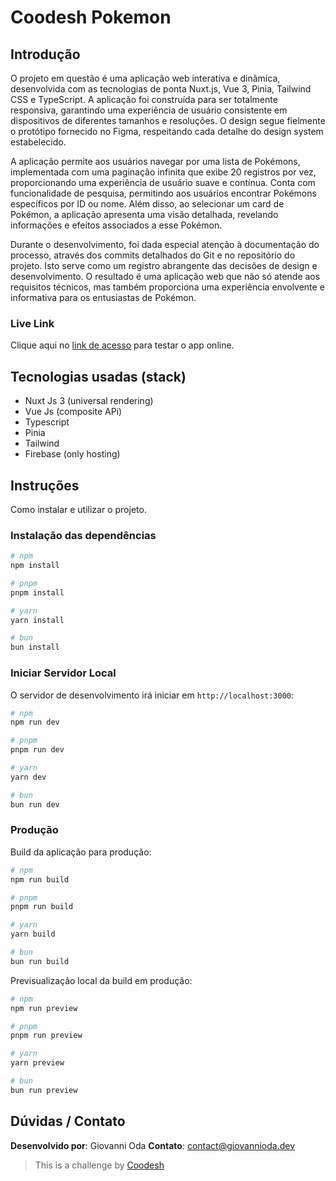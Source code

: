 # Coodesh Pokemon

## Introdução

O projeto em questão é uma aplicação web interativa e dinâmica, desenvolvida com as tecnologias de ponta Nuxt.js, Vue 3, Pinia, Tailwind CSS e TypeScript. A aplicação foi construída para ser totalmente responsiva, garantindo uma experiência de usuário consistente em dispositivos de diferentes tamanhos e resoluções. O design segue fielmente o protótipo fornecido no Figma, respeitando cada detalhe do design system estabelecido.

A aplicação permite aos usuários navegar por uma lista de Pokémons, implementada com uma paginação infinita que exibe 20 registros por vez, proporcionando uma experiência de usuário suave e contínua. Conta com funcionalidade de pesquisa, permitindo aos usuários encontrar Pokémons específicos por ID ou nome. Além disso, ao selecionar um card de Pokémon, a aplicação apresenta uma visão detalhada, revelando informações e efeitos associados a esse Pokémon.

Durante o desenvolvimento, foi dada especial atenção à documentação do processo, através dos commits detalhados do Git e no repositório do projeto. Isto serve como um registro abrangente das decisões de design e desenvolvimento. O resultado é uma aplicação web que não só atende aos requisitos técnicos, mas também proporciona uma experiência envolvente e informativa para os entusiastas de Pokémon.

### Live Link

Clique aqui no [link de acesso](https://coodesh-pokemon.web.app/) para testar o app online.

## Tecnologias usadas (stack)

- Nuxt Js 3 (universal rendering)
- Vue Js (composite APi)
- Typescript
- Pinia
- Tailwind
- Firebase (only hosting)

## Instruções

Como instalar e utilizar o projeto.

### Instalação das dependências

```bash
# npm
npm install

# pnpm
pnpm install

# yarn
yarn install

# bun
bun install
```

### Iniciar Servidor Local

O servidor de desenvolvimento irá iniciar em `http://localhost:3000`:

```bash
# npm
npm run dev

# pnpm
pnpm run dev

# yarn
yarn dev

# bun
bun run dev
```

### Produção

Build da aplicação para produção:

```bash
# npm
npm run build

# pnpm
pnpm run build

# yarn
yarn build

# bun
bun run build
```

Previsualização local da build em produção:

```bash
# npm
npm run preview

# pnpm
pnpm run preview

# yarn
yarn preview

# bun
bun run preview
```

## Dúvidas / Contato

**Desenvolvido por**: Giovanni Oda
**Contato**: [contact@giovannioda.dev](mailto:contact@giovannioda.dev)

> This is a challenge by [Coodesh](https://coodesh.com/)
